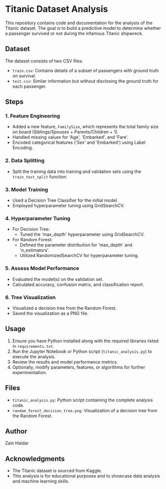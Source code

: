 # Titanic Dataset Analysis

This repository contains code and documentation for the analysis of the Titanic dataset. The goal is to build a predictive model to determine whether a passenger survived or not during the infamous Titanic shipwreck.

## Dataset

The dataset consists of two CSV files:
- `train.csv`: Contains details of a subset of passengers with ground truth on survival.
- `test.csv`: Similar information but without disclosing the ground truth for each passenger.

## Steps

### 1. Feature Engineering

- Added a new feature, `FamilySize`, which represents the total family size on board (Siblings/Spouses + Parents/Children + 1).
- Handled missing values for 'Age', 'Embarked', and 'Fare'.
- Encoded categorical features ('Sex' and 'Embarked') using Label Encoding.

### 2. Data Splitting

- Split the training data into training and validation sets using the `train_test_split` function.

### 3. Model Training

- Used a Decision Tree Classifier for the initial model.
- Employed hyperparameter tuning using GridSearchCV.

### 4. Hyperparameter Tuning

- For Decision Tree:
  - Tuned the 'max_depth' hyperparameter using GridSearchCV.
- For Random Forest:
  - Defined the parameter distribution for 'max_depth' and 'n_estimators'.
  - Utilized RandomizedSearchCV for hyperparameter tuning.
  
### 5. Assess Model Performance

- Evaluated the model(s) on the validation set.
- Calculated accuracy, confusion matrix, and classification report.

### 6. Tree Visualization

- Visualized a decision tree from the Random Forest.
- Saved the visualization as a PNG file.

## Usage

1. Ensure you have Python installed along with the required libraries listed in `requirements.txt`.
2. Run the Jupyter Notebook or Python script (`titanic_analysis.py`) to execute the analysis.
3. Review the results and model performance metrics.
4. Optionally, modify parameters, features, or algorithms for further experimentation.

## Files

- `titanic_analysis.py`: Python script containing the complete analysis code.
- `random_forest_decision_tree.png`: Visualization of a decision tree from the Random Forest.

## Author

Zain Haidar

## Acknowledgments

- The Titanic dataset is sourced from Kaggle.
- This analysis is for educational purposes and to showcase data analysis and machine learning skills.
